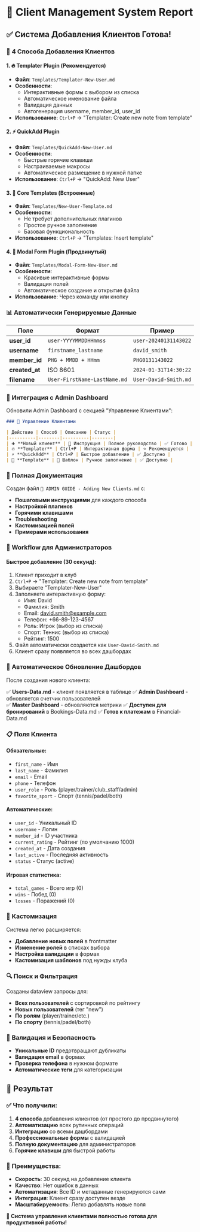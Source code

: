 # 🎯 Client Management System Report

## ✅ Система Добавления Клиентов Готова!

### 🚀 **4 Способа Добавления Клиентов**

#### 1. 🔥 **Templater Plugin (Рекомендуется)**
- **Файл**: `Templates/Templater-New-User.md`
- **Особенности**: 
  - Интерактивные формы с выбором из списка
  - Автоматическое именование файла
  - Валидация данных
  - Автогенерация username, member_id, user_id
- **Использование**: `Ctrl+P` → "Templater: Create new note from template"

#### 2. ⚡ **QuickAdd Plugin**
- **Файл**: `Templates/QuickAdd-New-User.md`
- **Особенности**:
  - Быстрые горячие клавиши
  - Настраиваемые макросы
  - Автоматическое размещение в нужной папке
- **Использование**: `Ctrl+P` → "QuickAdd: New User"

#### 3. 📝 **Core Templates (Встроенные)**
- **Файл**: `Templates/New-User-Template.md`
- **Особенности**:
  - Не требует дополнительных плагинов
  - Простое ручное заполнение
  - Базовая функциональность
- **Использование**: `Ctrl+P` → "Templates: Insert template"

#### 4. 🎨 **Modal Form Plugin (Продвинутый)**
- **Файл**: `Templates/Modal-Form-New-User.md`
- **Особенности**:
  - Красивые интерактивные формы
  - Валидация полей
  - Автоматическое создание и открытие файла
- **Использование**: Через команду или кнопку

### 📊 **Автоматически Генерируемые Данные**

| Поле | Формат | Пример |
|------|--------|--------|
| **user_id** | `user-YYYYMMDDHHmmss` | `user-20240131143022` |
| **username** | `firstname_lastname` | `david_smith` |
| **member_id** | `PHG + MMDD + HHmm` | `PHG0131143022` |
| **created_at** | ISO 8601 | `2024-01-31T14:30:22` |
| **filename** | `User-FirstName-LastName.md` | `User-David-Smith.md` |

### 🔧 **Интеграция с Admin Dashboard**

Обновили Admin Dashboard с секцией "Управление Клиентами":

```markdown
### 👥 Управление Клиентами

| Действие | Способ | Описание | Статус |
|----------|--------|----------|--------|
| ➕ **Новый клиент** | 📖 Инструкция | Полное руководство | ✅ Готово |
| 🔥 **Templater** | Ctrl+P | Интерактивная форма | ⭐ Рекомендуется |
| ⚡ **QuickAdd** | Ctrl+P | Быстрое добавление | ✅ Доступно |
| 📝 **Template** | 📄 Шаблон | Ручное заполнение | ✅ Доступно |
```

### 📖 **Полная Документация**

Создан файл `🎯 ADMIN GUIDE - Adding New Clients.md` с:

- **Пошаговыми инструкциями** для каждого способа
- **Настройкой плагинов** 
- **Горячими клавишами**
- **Troubleshooting**
- **Кастомизацией полей**
- **Примерами использования**

### 🎯 **Workflow для Администраторов**

#### Быстрое добавление (30 секунд):
1. Клиент приходит в клуб
2. `Ctrl+P` → "Templater: Create new note from template"
3. Выбираете "Templater-New-User"
4. Заполняете интерактивную форму:
   - Имя: David
   - Фамилия: Smith
   - Email: david.smith@example.com
   - Телефон: +66-89-123-4567
   - Роль: Игрок (выбор из списка)
   - Спорт: Теннис (выбор из списка)
   - Рейтинг: 1500
5. Файл автоматически создается как `User-David-Smith.md`
6. Клиент сразу появляется во всех дашбордах

### 🔄 **Автоматическое Обновление Дашбордов**

После создания нового клиента:

✅ **Users-Data.md** - клиент появляется в таблице
✅ **Admin Dashboard** - обновляется счетчик пользователей  
✅ **Master Dashboard** - обновляются метрики
✅ **Доступен для бронирований** в Bookings-Data.md
✅ **Готов к платежам** в Financial-Data.md

### 📋 **Поля Клиента**

#### Обязательные:
- `first_name` - Имя
- `last_name` - Фамилия  
- `email` - Email
- `phone` - Телефон
- `user_role` - Роль (player/trainer/club_staff/admin)
- `favorite_sport` - Спорт (tennis/padel/both)

#### Автоматические:
- `user_id` - Уникальный ID
- `username` - Логин
- `member_id` - ID участника
- `current_rating` - Рейтинг (по умолчанию 1000)
- `created_at` - Дата создания
- `last_active` - Последняя активность
- `status` - Статус (active)

#### Игровая статистика:
- `total_games` - Всего игр (0)
- `wins` - Побед (0)  
- `losses` - Поражений (0)

### 🎨 **Кастомизация**

Система легко расширяется:

- **Добавление новых полей** в frontmatter
- **Изменение ролей** в списках выбора
- **Настройка валидации** в формах
- **Кастомизация шаблонов** под нужды клуба

### 🔍 **Поиск и Фильтрация**

Созданы dataview запросы для:

- **Всех пользователей** с сортировкой по рейтингу
- **Новых пользователей** (тег "new")
- **По ролям** (player/trainer/etc.)
- **По спорту** (tennis/padel/both)

### 🚨 **Валидация и Безопасность**

- **Уникальные ID** предотвращают дубликаты
- **Валидация email** в формах
- **Проверка телефона** в нужном формате
- **Автоматические теги** для категоризации

## 🎉 **Результат**

### ✅ **Что получили:**

1. **4 способа** добавления клиентов (от простого до продвинутого)
2. **Автоматизацию** всех рутинных операций
3. **Интеграцию** со всеми дашбордами
4. **Профессиональные формы** с валидацией
5. **Полную документацию** для администраторов
6. **Горячие клавиши** для быстрой работы

### 🎯 **Преимущества:**

- **Скорость**: 30 секунд на добавление клиента
- **Качество**: Нет ошибок в данных
- **Автоматизация**: Все ID и метаданные генерируются сами
- **Интеграция**: Клиент сразу доступен везде
- **Масштабируемость**: Легко добавлять новые поля

**🚀 Система управления клиентами полностью готова для продуктивной работы!**
